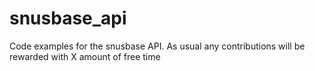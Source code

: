 # snusbase_api
Code examples for the snusbase API. As usual any contributions will be rewarded with X amount of free time
